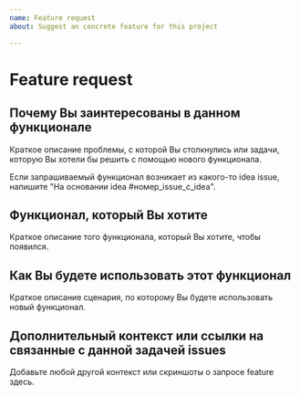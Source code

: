 ```yaml
---
name: Feature request
about: Suggest an concrete feature for this project

---
```


# Feature request

## Почему Вы заинтересованы в данном функционале

Краткое описание проблемы, с которой Вы столкнулись или задачи, которую Вы хотели бы решить с помощью нового функционала.

Если запрашиваемый функционал возникает из какого-то idea issue, напишите "На основании idea  #номер_issue_с_idea".
<!-- Например: трудно отслеживать работоспособность Django-проекта в онлайн, было бы удобно иметь механизм логгирования. -->

## Функционал, который Вы хотите

Краткое описание того функционала, который Вы хотите, чтобы появился.
<!-- Например: можно добавить поддержку стандартного механизма логгирования в Django. -->

## Как Вы будете использовать этот функционал

Краткое описание сценария, по которому Вы будете использовать новый функционал.
<!-- Например: буду смотреть по логам, все ли компоненты работают нормально. -->

## Дополнительный контекст или ссылки на связанные с данной задачей issues

Добавьте любой другой контекст или скриншоты о запросе feature здесь.
<!-- Например: система логгирования не должна сильно нагружать приложение. -->
